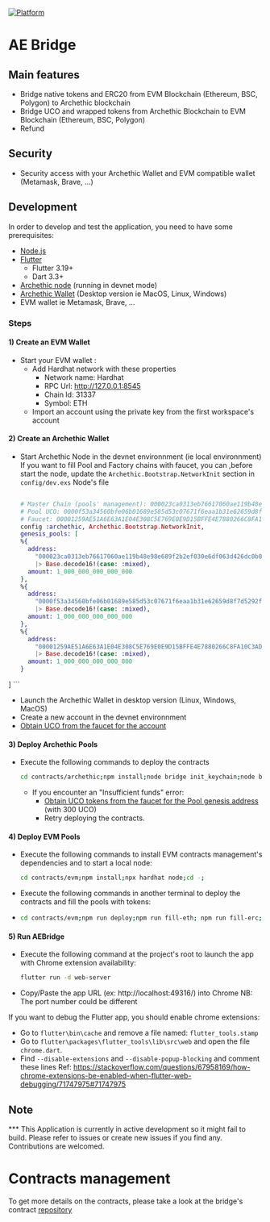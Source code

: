 [![Platform](https://img.shields.io/badge/Platform-Flutter-02569B?logo=flutter)](https://flutter.dev)

# AE Bridge

## Main features
- Bridge native tokens and ERC20 from EVM Blockchain (Ethereum, BSC, Polygon) to Archethic blockchain
- Bridge UCO and wrapped tokens from Archethic Blockchain to EVM Blockchain (Ethereum, BSC, Polygon)
- Refund

## Security
- Security access with your Archethic Wallet and EVM compatible wallet (Metamask, Brave, ...)

## Development

In order to develop and test the application, you need to have some prerequisites:

- [Node.js](https://nodejs.org/)
- [Flutter](https://flutter.dev/)
  - Flutter 3.19+
  - Dart 3.3+
- [Archethic node](https://github.com/archethic-foundation/archethic-node#running-a-node-for-development-purpose) (running in devnet mode)
- [Archethic Wallet](https://github.com/archethic-foundation/archethic-wallet) (Desktop version ie MacOS, Linux, Windows)
- EVM wallet ie Metamask, Brave, ...

### Steps

#### 1) Create an EVM Wallet
  - Start your EVM wallet :
    - Add Hardhat network with these properties
      - Network name: Hardhat
      - RPC Url: http://127.0.0.1:8545
      - Chain Id: 31337
      - Symbol: ETH
    - Import an account using the private key from the first workspace's account 
  
#### 2) Create an Archethic Wallet
  - Start Archethic Node in the devnet environnment (ie local environnment)
    If you want to fill Pool and Factory chains with faucet, you can ,before start the node, update the `Archethic.Bootstrap.NetworkInit` section in `config/dev.exs` Node's file
    ```elixir

    # Master Chain (pools' management): 000023ca0313eb76617060ae119b48e98e689f2b2ef030e6df063d426dc0b00f4428
    # Pool UCO: 0000f53a34560bfe06b01689e585d53c07671f6eaa1b31e62659d8f7d5292f066941
    # Faucet: 00001259AE51A6E63A1E04E308C5E769E0E9D15BFFE4E7880266C8FA10C3ADD7B7A2
    config :archethic, Archethic.Bootstrap.NetworkInit,
    genesis_pools: [
    %{
      address:
        "000023ca0313eb76617060ae119b48e98e689f2b2ef030e6df063d426dc0b00f4428"
        |> Base.decode16!(case: :mixed),
      amount: 1_000_000_000_000_000
    },
    %{
      address:
        "0000f53a34560bfe06b01689e585d53c07671f6eaa1b31e62659d8f7d5292f066941"
        |> Base.decode16!(case: :mixed),
      amount: 1_000_000_000_000_000
    },
    %{
      address:
        "00001259AE51A6E63A1E04E308C5E769E0E9D15BFFE4E7880266C8FA10C3ADD7B7A2"
        |> Base.decode16!(case: :mixed),
      amount: 1_000_000_000_000_000
    }
  ]
    ```

  - Launch the Archethic Wallet in desktop version (Linux, Windows, MacOS)
  - Create a new account in the devnet environnment
  - [Obtain UCO from the faucet for the account](http://localhost:4000/faucet)
  
#### 3) Deploy Archethic Pools
  - Execute the following commands to deploy the contracts
    ```bash
    cd contracts/archethic;npm install;node bridge init_keychain;node bridge deploy_factory;node bridge deploy_pool --token UCO;node bridge deploy_pool --token aeETH;cd -
    ```
    - If you encounter an "Insufficient funds" error:
      - [Obtain UCO tokens from the faucet for the Pool genesis address](http://localhost:4000/faucet) (with 300 UCO)
      - Retry deploying the contracts.

#### 4) Deploy EVM Pools
  - Execute the following commands to install EVM contracts management's dependencies and to start a local node:

    ```bash
    cd contracts/evm;npm install;npx hardhat node;cd -;
    ```
  
  - Execute the following commands in another terminal to deploy the contracts and fill the pools with tokens:
- 
    ```bash
    cd contracts/evm;npm run deploy;npm run fill-eth; npm run fill-erc;cd -;
    ```
#### 5) Run AEBridge
  - Execute the following command at the project's root to launch the app with Chrome extension availability:
    ```bash
    flutter run -d web-server 
    ```  
  - Copy/Paste the app URL (ex: http://localhost:49316/) into Chrome 
  NB: The port number could be different

If you want to debug the Flutter app, you should enable chrome extensions:
  - Go to `flutter\bin\cache` and remove a file named: `flutter_tools.stamp`
  - Go to `flutter\packages\flutter_tools\lib\src\web` and open the file `chrome.dart`.
  - Find `--disable-extensions` and `--disable-popup-blocking` and comment these lines
Ref: https://stackoverflow.com/questions/67958169/how-chrome-extensions-be-enabled-when-flutter-web-debugging/71747975#71747975

## Note

*** This Application is currently in active development so it might fail to build. Please refer to issues or create new issues if you find any. Contributions are welcomed.

# Contracts management

To get more details on the contracts, please take a look at the bridge's contract [repository](https://github.com/archethic-foundation/bridge-contracts)
